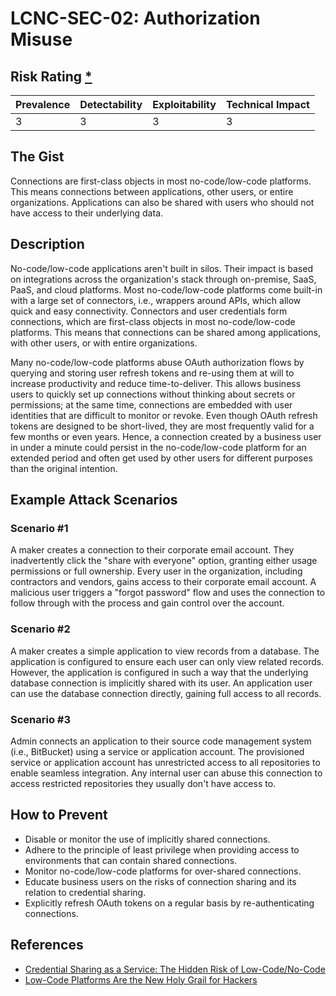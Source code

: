 # LCNC-SEC-02: Authorization Misuse

## Risk Rating [*](https://owasp.org/www-project-top-ten/2017/Note_About_Risks)

| Prevalence | Detectability | Exploitability | Technical Impact |
| --- | --- | --- | --- |
| 3 | 3 | 3 | 3 |

## The Gist

Connections are first-class objects in most no-code/low-code platforms. This means connections between applications, other users, or entire organizations. Applications can also be shared with users who should not have access to their underlying data.

## Description

No-code/low-code applications aren't built in silos. Their impact is based on integrations across the organization's stack through on-premise, SaaS, PaaS, and cloud platforms.
Most no-code/low-code platforms come built-in with a large set of connectors, i.e., wrappers around APIs, which allow quick and easy connectivity.
Connectors and user credentials form connections, which are first-class objects in most no-code/low-code platforms.
This means that connections can be shared among applications, with other users, or with entire organizations.

Many no-code/low-code platforms abuse OAuth authorization flows by querying and storing user refresh tokens and re-using them at will to increase productivity and reduce time-to-deliver.
This allows business users to quickly set up connections without thinking about secrets or permissions; at the same time, connections are embedded with user identities that are difficult to monitor or revoke.
Even though OAuth refresh tokens are designed to be short-lived, they are most frequently valid for a few months or even years. 
Hence, a connection created by a business user in under a minute could persist in the no-code/low-code platform for an extended period and often get used by other users for different purposes than the original intention.

## Example Attack Scenarios

### Scenario #1

A maker creates a connection to their corporate email account.
They inadvertently click the "share with everyone" option, granting either usage permissions or full ownership.
Every user in the organization, including contractors and vendors, gains access to their corporate email account.
A malicious user triggers a "forgot password" flow and uses the connection to follow through with the process and gain control over the account.

### Scenario #2

A maker creates a simple application to view records from a database.
The application is configured to ensure each user can only view related records.
However, the application is configured in such a way that the underlying database connection is implicitly shared with its user.
An application user can use the database connection directly, gaining full access to all records.

### Scenario #3

Admin connects an application to their source code management system (i.e., BitBucket) using a service or application account.
The provisioned service or application account has unrestricted access to all repositories to enable seamless integration.
Any internal user can abuse this connection to access restricted repositories they usually don't have access to.


## How to Prevent

- Disable or monitor the use of implicitly shared connections.
- Adhere to the principle of least privilege when providing access to environments that can contain shared connections.
- Monitor no-code/low-code platforms for over-shared connections.
- Educate business users on the risks of connection sharing and its relation to credential sharing.
- Explicitly refresh OAuth tokens on a regular basis by re-authenticating connections.

## References

- [Credential Sharing as a Service: The Hidden Risk of Low-Code/No-Code](https://www.darkreading.com/dr-tech/credential-sharing-as-a-service-hidden-risk-of-low-code-no-code)
- [Low-Code Platforms Are the New Holy Grail for Hackers](https://www.zenity.io/blog/why-are-low-code-platforms-becoming-the-new-holy-grail-of-cyberattackers/)
